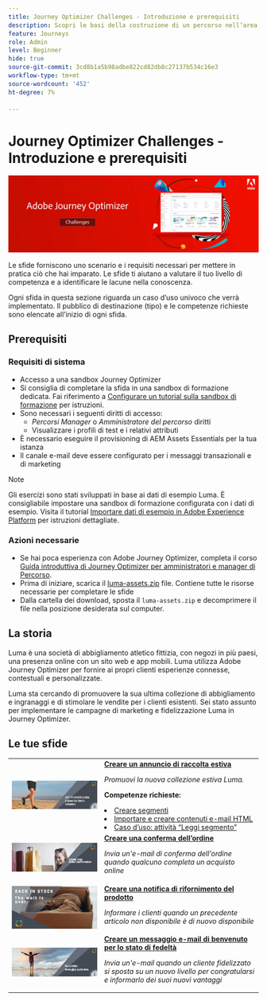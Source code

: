 ```yaml
---
title: Journey Optimizer Challenges - Introduzione e prerequisiti
description: Scopri le basi della costruzione di un percorso nell’area di lavoro del percorso.
feature: Journeys
role: Admin
level: Beginner
hide: true
source-git-commit: 3cd8b1a5b98adbe822cd82db8c27137b534c16e3
workflow-type: tm+mt
source-wordcount: '452'
ht-degree: 7%

---
```



# Journey Optimizer Challenges - Introduzione e prerequisiti

![Banner per le sfide AJO](./assets/ajo-banner-challenges.png)

Le sfide forniscono uno scenario e i requisiti necessari per mettere in pratica ciò che hai imparato. Le sfide ti aiutano a valutare il tuo livello di competenza e a identificare le lacune nella conoscenza.

Ogni sfida in questa sezione riguarda un caso d’uso univoco che verrà implementato. Il pubblico di destinazione (tipo) e le competenze richieste sono elencate all’inizio di ogni sfida.

## Prerequisiti

### Requisiti di sistema

* Accesso a una sandbox Journey Optimizer
* Si consiglia di completare la sfida in una sandbox di formazione dedicata. Fai riferimento a [Configurare un tutorial sulla sandbox di formazione](https://experienceleague.adobe.com//docs/journey-optimizer-learn/configure-a-training-sandbox/introduction-and-prerequisites.html) per istruzioni.
* Sono necessari i seguenti diritti di accesso:
   * *Percorsi Manager* o *Amministratore del percorso* diritti
   * Visualizzare i profili di test e i relativi attributi
* È necessario eseguire il provisioning di AEM Assets Essentials per la tua istanza
* Il canale e-mail deve essere configurato per i messaggi transazionali e di marketing

>[!NOTE]
> Gli esercizi sono stati sviluppati in base ai dati di esempio Luma. È consigliabile impostare una sandbox di formazione configurata con i dati di esempio. Visita il tutorial [Importare dati di esempio in Adobe Experience Platform](https://experienceleague.adobe.com/docs/platform-learn/tutorials/import-sample-data.html?lang=en) per istruzioni dettagliate.

### Azioni necessarie

* Se hai poca esperienza con Adobe Journey Optimizer, completa il corso [Guida introduttiva di Journey Optimizer per amministratori e manager di Percorso](https://experienceleague.adobe.com/?recommended=JourneyOptimizer-U-1-2021.1&amp;lang=it).
* Prima di iniziare, scarica il [luma-assets.zip](/help/challenges/assets/email-assets/luma-assets.zip) file. Contiene tutte le risorse necessarie per completare le sfide
* Dalla cartella dei download, sposta il `luma-assets.zip` e decomprimere il file nella posizione desiderata sul computer.

## La storia

Luma è una società di abbigliamento atletico fittizia, con negozi in più paesi, una presenza online con un sito web e app mobili. Luma utilizza Adobe Journey Optimizer per fornire ai propri clienti esperienze connesse, contestuali e personalizzate.

Luma sta cercando di promuovere la sua ultima collezione di abbigliamento e ingranaggi e di stimolare le vendite per i clienti esistenti. Sei stato assunto per implementare le campagne di marketing e fidelizzazione Luma in Journey Optimizer.

## Le tue sfide

<table>
<tr>
<td>
 <div>
      <a href="summer-collection-announcement-challenge.md">
        <img alt="Immagine per l'annuncio della collezione estiva" src="./assets/email-assets/luma-transactional-onboarding-3.png"/>
      </a>
      </div>
  </td>
  <td>
   <a href="summer-collection-announcement-challenge.md">
    <strong>Creare un annuncio di raccolta estiva </strong>
    </a>
      <p>
      <em>Promuovi la nuova collezione estiva Luma. </em>
      <p>
      <b>Competenze richieste:</b>
      <li><a href="https://experienceleague.adobe.com/docs/journey-optimizer-learn/tutorials/profiles-segments-subscriptions/create-segments.html"> Creare segmenti</li>
      <li><a href="https://experienceleague.adobe.com/docs/journey-optimizer-learn/tutorials/create-messages/create-emails/import-and-author-html-email-content.html">Importare e creare contenuti e-mail HTML</li>
      <li><a href="https://experienceleague.adobe.com/docs/journey-optimizer-learn/tutorials/create-journeys/use-case-read-segment.html">Caso d’uso: attività “Leggi segmento”</li>
  </td>
  </tr>
  <tr>
  <td>
  <div>
    <a href="order-confirmation-challenge.md">
      <img alt="E-mail Luma" src="./assets/email-assets/luma-transactional-order-confirmation.png"/>
    </a>
  </td>
  <td>
      <a href="order-confirmation-challenge.md">
    <strong>Creare una conferma dell’ordine</strong>
    </a>
    <div>
    <p>
    <em>Invia un'e-mail di conferma dell'ordine quando qualcuno completa un acquisto online
    </em>
    <p>
  </td>
  </tr>
  <tr>
    <td>
    <div>
    <a href="product-replenishment-challenge.md">
      <img alt="Sito web Luma" src="./assets/email-assets/luma-ProductReplenishment.png"/>
    </a>
    </div>
    <td>
    <div >
      <a href="product-replenishment-challenge.md">
    <strong>Creare una notifica di rifornimento del prodotto </strong>
    </a>
    </div>
    <p>
    <em>Informare i clienti quando un precedente articolo non disponibile è di nuovo disponibile</em>
    <p>
  </td>
  </tr>
  <tr>
    <td>
    <div>
    <a href="loyalty-status-welcome-email-challenge.md">
      <img alt="Ti diamo il benvenuto" src="./assets/email-assets/luma-transactional-onboarding-1.png"/>
    </a>
    </div>
    <td>
    <div >
      <a href="loyalty-status-welcome-email-challenge.md">
    <strong>Creare un messaggio e-mail di benvenuto per lo stato di fedeltà </strong>
    </a>
    </div>
    <p>
    <em>Invia un'e-mail quando un cliente fidelizzato si sposta su un nuovo livello per congratularsi e informarlo dei suoi nuovi vantaggi</em>
    <p>
  </td>
  </tr>
</table>
